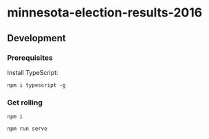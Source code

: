 # minnesota-election-results-2016

## Development

### Prerequisites

Install TypeScript:
```
npm i typescript -g
```

### Get rolling
```
npm i
```
```
npm run serve
```
